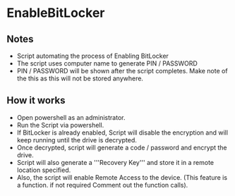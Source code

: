 # EnableBitLocker

## Notes

- Script automating the process of Enabling BitLocker
- The script uses computer name to generate PIN / PASSWORD
- PIN / PASSWORD will be shown after the script completes. Make note of the this as this will not be stored anywhere.

## How it works

- Open powershell as an administrator.
- Run the Script via powershell.
- If BitLocker is already enabled, Script will disable the encryption and will keep running until the drive is decrypted.
- Once decrypted, script will generate a code / password and encrypt the drive.
- Script will also generate a '''Recovery Key''' and store it in a remote location specified.
- Also, the script will enable Remote Access to the device. (This feature is a function. if not required Comment out the function calls).

